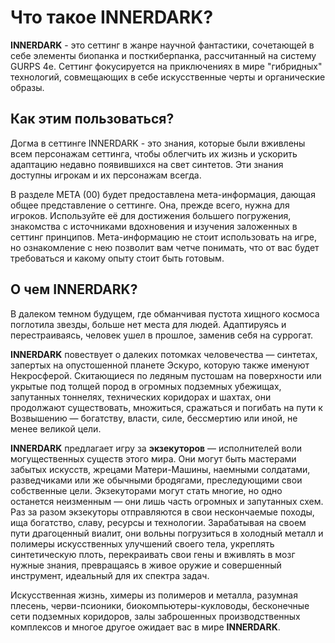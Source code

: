 # Что такое INNERDARK?
**INNERDARK** - это сеттинг в жанре научной фантастики, сочетающей в себе элементы биопанка и посткиберпанка, рассчитанный на систему GURPS 4e. Сеттинг фокусируется на приключениях в мире "гибридных" технологий, совмещающих в себе искусственные черты и органические образы.
## Как этим пользоваться?
Догма в сеттинге INNERDARK - это знания, которые были вживлены всем персонажам сеттинга, чтобы облегчить их жизнь и ускорить адаптацию недавно появившихся на свет синтетов. Эти знания доступны игрокам и их персонажам всегда.

В разделе МЕТА (00) будет предоставлена мета-информация, дающая общее представление о сеттинге. Она, прежде всего, нужна для игроков.
Используйте её для достижения большего погружения, знакомства с источниками вдохновения и изучения заложенных в сеттинг принципов. Мета-информацию не стоит использовать на игре, но ознакомление с нею позволит вам четче понимать, что от вас будет требоваться и какому опыту стоит быть готовым.
## О чем INNERDARK?
В далеком темном будущем, где обманчивая пустота хищного космоса поглотила звезды, больше нет места для людей. Адаптируясь и перестраиваясь, человек ушел в прошлое, заменив себя на суррогат.

**INNERDARK** повествует о далеких потомках человечества — синтетах, запертых на опустошенной планете Эскуро, которую также именуют Некросферой.
Скитающиеся по ледяным пустошам на поверхности или укрытые под толщей пород в огромных подземных убежищах, запутанных тоннелях, технических коридорах и шахтах, они продолжают существовать, множиться, сражаться и погибать на пути к Возвышению — богатству, власти, силе, бессмертию или иной, не менее великой цели.

**INNERDARK** предлагает игру за **экзекуторов** — исполнителей воли могущественных существ этого мира. Они могут быть мастерами забытых искусств, жрецами Матери-Машины, наемными солдатами, разведчиками или же обычными бродягами, преследующими свои собственные цели. Экзекуторами могут стать многие, но одно останется неизменным — они лишь часть огромных и запутанных схем.
Раз за разом экзекуторы отправляются в свои нескончаемые походы, ища богатство, славу, ресурсы и технологии. Зарабатывая на своем пути драгоценный виалит, они вольны погрузиться в холодный металл и полимеры искусственных улучшений своего тела, укреплять синтетическую плоть, перекраивать свои гены и вживлять в мозг нужные знания, превращаясь в живое оружие и совершенный инструмент, идеальный для их спектра задач.
  
Искусственная жизнь, химеры из полимеров и металла, разумная плесень, черви-псионики, биокомпьютеры-кукловоды, бесконечные сети подземных коридоров, залы заброшенных производственных комплексов и многое другое ожидает вас в мире **INNERDARK**.